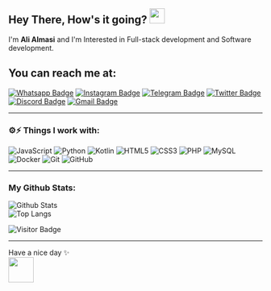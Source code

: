 ## Hey There, How's it going? <img src="https://raw.githubusercontent.com/aemmadi/aemmadi/master/wave.gif" width="30px" height="30px">

I'm **Ali Almasi** and I'm Interested in Full-stack development and Software development.

## You can reach me at:

[![Whatsapp Badge](https://img.shields.io/badge/-9306178128-lightgreen?style=flat&logo=whatsapp&logoColor=black&link=https://wa.me/+989306178128)](https://wa.me/+989306178128)
[![Instagram Badge](https://img.shields.io/badge/-Al1Almasi-purple?style=flat&logo=instagram&logoColor=white&link=https://instagram.com/Al1Almasi/)](https://instagram.com/Al1Almasi)
[![Telegram Badge](https://img.shields.io/badge/-Al1Almasi-2ca5e0?style=flat&logo=telegram&logoColor=white&link=https://www.t.me/al1almasi)](https://www.t.me/al1almasi)
[![Twitter Badge](https://img.shields.io/badge/-AliAlmasi710-lightblue?style=flat&logo=twitter&logoColor=default&link=https://twitter.com/AliAlmasi710)](https://twitter.com/AliAlmasi710)
[![Discord Badge](https://img.shields.io/badge/-A710Almasi-5662f6?style=flat&logo=Discord&logoColor=white&link=https://discordapp.com/users/852872226889924658)](https://discordapp.com/users/852872226889924658)
[![Gmail Badge](https://img.shields.io/badge/-a710almasi@gmail.com-8d3a32?style=flat&logo=Gmail&logoColor=white&link=mailto:a710almasi@gmail.com)](mailto:a710almasi@gmail.com)
___
### ⚙️⚡ Things I work with:

![JavaScript](https://img.shields.io/badge/-JavaScript-black?style=flat-square&logo=javascript)
![Python](https://img.shields.io/badge/-Python-black?style=flat-square&logo=Python)
![Kotlin](https://img.shields.io/badge/-Kotlin-3e287e?style=flat-square&logo=kotlin)
![HTML5](https://img.shields.io/badge/-HTML5-E34F26?style=flat-square&logo=html5&logoColor=white)
![CSS3](https://img.shields.io/badge/-CSS3-1572B6?style=flat-square&logo=css3)
![PHP](https://img.shields.io/badge/-PHP-b2b7ff?style=flat-square&logo=PHP&logoColor=white)
![MySQL](https://img.shields.io/badge/-MySQL-335b79?style=flat-square&logo=mysql&logoColor=black)
![Docker](https://img.shields.io/badge/-Docker-black?style=flat-square&logo=docker)
![Git](https://img.shields.io/badge/-Git-black?style=flat-square&logo=git)
![GitHub](https://img.shields.io/badge/-GitHub-181717?style=flat-square&logo=github)
___
### My Github Stats:

![Github Stats](https://github-readme-stats.vercel.app/api?username=alialmasi&count_private=true&show_icons=true&include_all_commits=true&theme=blue-green)  
![Top Langs](https://github-readme-stats.vercel.app/api/top-langs/?username=alialmasi&hide=TeX&layout=compact&theme=blue-green)

![Visitor Badge](https://visitor-badge.laobi.icu/badge?page_id=alialmasi&right_color=darkgreen&left_color=darkblue)
___
Have a nice day ✨  
<img src="https://avatars.githubusercontent.com/u/87055424" width="50px"> 

